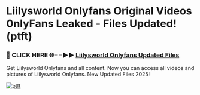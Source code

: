 # Liilysworld Onlyfans Original Videos 0nlyFans Leaked - Files Updated! (ptft)

<h3>🔴 CLICK HERE 🌐==►► <a href="https://tinyurl.com/4seja8ks" rel="nofollow">Liilysworld Onlyfans Updated Files</a></h3>

Get Liilysworld Onlyfans and all content. Now you can access all videos and pictures of Liilysworld Onlyfans. New Updated Files 2025!

[![ptft](https://i.imgur.com/EWjZXRe.gif)](https://tinyurl.com/4seja8ks)

